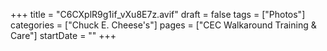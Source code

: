 +++
title = "C6CXplR9g1if_vXu8E7z.avif"
draft = false
tags = ["Photos"]
categories = ["Chuck E. Cheese's"]
pages = ["CEC Walkaround Training & Care"]
startDate = ""
+++

